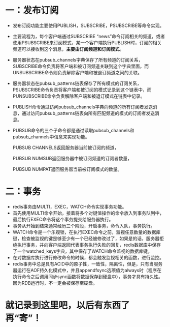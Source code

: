 # 一：发布订阅

- 发布订阅功能主要使用PUBLISH，SUBSCRIBE，PSUBSCRIBE等命令实现。

- 主要流程为，每个客户端通过SUBSCRIBE “news”命令订阅相关的频道，或者使用PSUBSCRIBE来订阅模式，某一个客户端执行PUBLISH时，订阅的相关频道可以接收到这个消息，**主要由订阅频道和订阅模式**。

- 服务器状态在pubsub_channels字典保存了所有频道的订阅关系，SUBSCRIBE命令负责将客户端和被订阅频道关联到这个字典里面，而UNSUBSCRIBE命令则负责解除客户端和被退订频道之间的关联。

- 服务器状态在pubsub_patterns链表保存了所有模式的订阅关系，PSUBSCRIBE命令负责将客户端和被订阅的模式记录到这个链表中，而PUNSUBSCRIBE命令负责解除客户端和被退订模式在链表中记录。

- PUBLISH命令通过访问pubsub_channels字典向频道的所有订阅者发送消息，通过访问pubsub_patterns链表向所有匹配频道的模式的订阅者发送消息。

- PUBSUB命令的三个子命令都是通过读取pubsub_channels和pubsub_channels中信息来实现功能。

  PUBSUB  CHANNELS返回服务器当前被订阅的频道，

  PUBSUB  NUMSUB返回服务器中被订阅频道的订阅者数量，

  PUBSUB  NUMPAT返回服务器当前被订阅模式的数量。



# 二：事务

- redis事务由MULTI，EXEC，WATCH命令实现事务功能。
- 首先使用MULTI命令开始，接着将多个对键值操作的命令放入到事务队列中，最后执行EXEC命令将这个事务提交给服务器执行。
- 事务从开始到结束通常经历三个阶段，开启事务，命令入队，事务执行。
- WATCH命令是一个乐观锁，在执行EXEC命令之前，监视任意数量的数据库键，检查被监视的键是够至少有一个已经被修改过了，如果是的话，服务器拒绝执行事务，并向客户端返回代表事务执行失败的回复，redis数据库中保存了一个watched_keys字典，其中保存了WATCH命令监视的数据库键。
- 在对数据库执行进行修改命令的时候，都会触发监视相关的函数，进行监控。
- redis事务中总是具有ACID中的原子性，一致性，隔离性，但是，只有当服务器运行在AOF持久化模式中，并且appendfsync选项值为always时（程序在执行命令之后调用同步sync函数将数据保存到硬盘中），事务才具有持久性。因为RDB运行时，不一定会被保存至硬盘。



# 就记录到这里吧，以后有东西了再“寄”！

